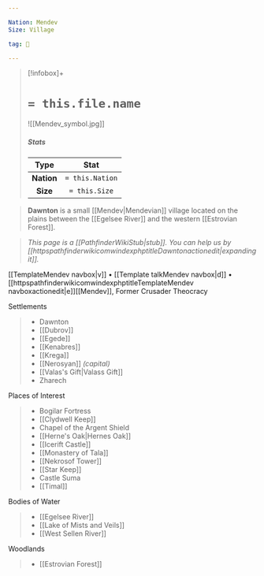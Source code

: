```yaml
---

Nation: Mendev
Size: Village

tag: 🌃

---
```


> [!infobox]+
> #  `= this.file.name`
> ![[Mendev_symbol.jpg]]
> ##### Stats
> Type | Stat |
> :---:|:---:|
> **Nation** | `= this.Nation` |
> **Size** | `= this.Size` |



> **Dawnton** is a small [[Mendev|Mendevian]] village located on the plains between the [[Egelsee River]] and the western [[Estrovian Forest]].


> *This page is a [[PathfinderWikiStub|stub]]. You can help us by [[httpspathfinderwikicomwindexphptitleDawntonactionedit|expanding it]].*




[[TemplateMendev navbox|v]] • [[Template talkMendev navbox|d]] • [[httpspathfinderwikicomwindexphptitleTemplateMendev navboxactionedit|e]][[Mendev]], Former Crusader Theocracy 

 

Settlements 


> - Dawnton
> - [[Dubrov]]
> - [[Egede]]
> - [[Kenabres]]
> - [[Krega]]
> - [[Nerosyan]] *(capital)*
> - [[Valas's Gift|Valass Gift]]
> - Zharech


Places of Interest 


> - Bogilar Fortress
> - [[Clydwell Keep]]
> - Chapel of the Argent Shield
> - [[Herne's Oak|Hernes Oak]]
> - [[Icerift Castle]]
> - [[Monastery of Tala]]
> - [[Nekrosof Tower]]
> - [[Star Keep]]
> - Castle Suma
> - [[Timal]]


Bodies of Water 


> - [[Egelsee River]]
> - [[Lake of Mists and Veils]]
> - [[West Sellen River]]


Woodlands 


> - [[Estrovian Forest]]





